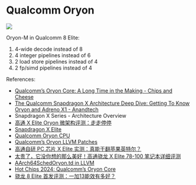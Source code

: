 # Qualcomm Oryon

![](./oryon.svg)

Oryon-M in Qualcomm 8 Elite:

1. 4-wide decode instead of 8
2. 4 integer pipelines instead of 6
3. 2 load store pipelines instead of 4
4. 2 fp/simd pipelines instead of 4

References:

- [Qualcomm’s Oryon Core: A Long Time in the Making - Chips and Cheese](https://chipsandcheese.com/2024/07/09/qualcomms-oryon-core-a-long-time-in-the-making/)
- [The Qualcomm Snapdragon X Architecture Deep Dive: Getting To Know Oryon and Adreno X1 - Anandtech](https://www.anandtech.com/show/21445/qualcomm-snapdragon-x-architecture-deep-dive)
- Snapdragon X Series - Architecture Overview
- [高通 X Elite Oryon 微架构评测：走走停停](https://zhuanlan.zhihu.com/p/704707254)
- [Snapdragon X Elite](https://www.qualcomm.com/products/mobile/snapdragon/laptops-and-tablets/snapdragon-x-elite)
- [Qualcomm Oryon CPU](https://www.qualcomm.com/products/technology/processors/oryon)
- [Qualcomm’s Oryon LLVM Patches](https://chipsandcheese.com/2024/05/15/qualcomms-oryon-llvm-patches/)
- [高通自研 PC 芯片 X Elite 实测：真能干翻苹果英特尔？](https://www.bilibili.com/video/BV1Ue41197Qb/)
- [太贵了，它没你想的那么美好！高通骁龙 X Elite 78-100 笔记本详细评测](https://www.bilibili.com/video/BV1z1421r7dZ/)
- [AArch64SchedOryon.td in LLVM](https://github.com/llvm/llvm-project/blob/main/llvm/lib/Target/AArch64/AArch64SchedOryon.td)
- [Hot Chips 2024: Qualcomm’s Oryon Core](https://chipsandcheese.com/2024/08/26/hot-chips-2024-qualcomms-oryon-core/)
- [骁龙 8 Elite 首发评测：一加13能效有多好？](https://www.bilibili.com/video/BV1xvysYwEcX/)
